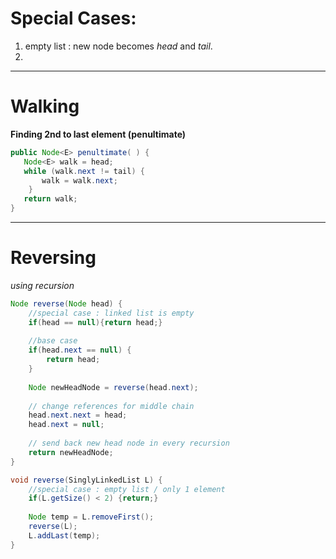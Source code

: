 # Special Cases:
1. empty list : new node becomes *head* and *tail*.
2. 


---

# Walking

**Finding 2nd to last element (penultimate)**
```java
public Node<E> penultimate( ) {
   Node<E> walk = head;
   while (walk.next != tail) {
	   walk = walk.next;
	}
   return walk;
}
```


---

# Reversing
*using recursion*

```java
Node reverse(Node head) {
	//special case : linked list is empty
	if(head == null){return head;}
	
	//base case
	if(head.next == null) {
		return head;
	}
	
	Node newHeadNode = reverse(head.next);
	
	// change references for middle chain
	head.next.next = head;
	head.next = null;
	
	// send back new head node in every recursion
	return newHeadNode;	
}

void reverse(SinglyLinkedList L) {
	//special case : empty list / only 1 element
	if(L.getSize() < 2) {return;}
	
	Node temp = L.removeFirst();
	reverse(L);
	L.addLast(temp);
}
```